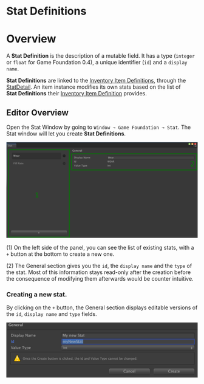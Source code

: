 # Stat Definitions

# Overview

A __Stat Definition__ is the description of a mutable field.
It has a type (`integer` or `float` for Game Foundation 0.4), a unique identifier (`id`) and a `display name`.

__Stat Definitions__ are linked to the [Inventory Item Definitions], through the [StatDetail].
An item instance modifies its own stats based on the list of __Stat Definitions__ their [Inventory Item Definition] provides.

## Editor Overview

Open the Stat Window by going to `Window → Game Foundation → Stat`.
The Stat window will let you create __Stat Definitions__.

![The Stat Definition Window](images/statdefinition-editor.png)

(1) On the left side of the panel, you can see the list of existing stats, with a `+` button  at the bottom to create a new one.

(2) The General section gives you the `id`, the `display name` and the `type` of the stat.
Most of this information stays read-only after the creation before the consequence of modifying them afterwards would be counter intuitive.

### Creating a new stat.

By clicking on the `+` button, the General section displays editable versions of the `id`, `display name` and `type` fields.

![The Stat Definition Window](images/statdefinition-editor-new.png)










[inventory item definitions]: CatalogItems/InventoryItemDefinition.md
[inventory item definition]:  CatalogItems/InventoryItemDefinition.md

[statdetail]: Details/StatDetail.md
